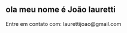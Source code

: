 ## ola meu nome é João lauretti 

<!--
**Joaolau/joaolau** is a ✨ _special_ ✨ repository because its `README.md` (this file) appears on your GitHub profile.

Here are some ideas to get you started:

- 🔭 Atualmente não trabalho com nada porem pretendo trabalhar futuramente.
- 🌱 Estudo na escola culto a ciencia e estou fazendo um curso da alura.
- 💬 Meu pergunte sobre qualquer coisa
.
--> Entre em contato com: laurettijoao@gmail.com
